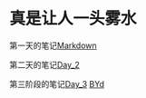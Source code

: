 # 真是让人一头雾水

第一天的笔记[Markdown](https://github.com/QSbian/Tasks/blob/main/学习日记/Markdown.md)

第二天的笔记[Day_2](https://github.com/QSbian/Tasks/blob/main/学习日记/Day_2.md)

第三阶段的笔记[Day_3](https://github.com/QSbian/Tasks/blob/main/学习日记/Day_3.md)
[BYd](http://127.0.0.1:5500/text/text_1.html)
